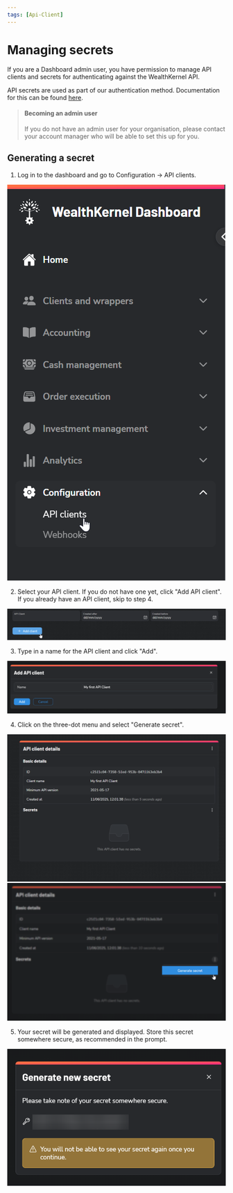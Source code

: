 ```yaml
---
tags: [Api-Client]
---
```


# Managing secrets

If you are a Dashboard admin user, you have permission to manage API clients and secrets for authenticating against the WealthKernel API.

API secrets are used as part of our authentication method. Documentation for this can be found <a href="/docs/api/docs/help/Authentication.md">here</a>.

<!-- theme: info -->

> #### Becoming an admin user
>
> If you do not have an admin user for your organisation, please contact your account manager who will be able to set this up for you.

## Generating a secret

1. Log in to the dashboard and go to Configuration -> API clients.

![ApiClientGenerate1](../../assets/images/api-client/api-client-1.png)

2. Select your API client. If you do not have one yet, click "Add API client". If you already have an API client, skip to step 4.

![ApiClientGenerate2](../../assets/images/api-client/api-client-2.png)

3. Type in a name for the API client and click "Add".

![ApiClientGenerate3](../../assets/images/api-client/api-client-3.png)

4. Click on the three-dot menu and select "Generate secret".

![ApiClientGenerate4](../../assets/images/api-client/api-client-4.png)
![ApiClientGenerate5](../../assets/images/api-client/api-client-5.png)

5. Your secret will be generated and displayed. Store this secret somewhere secure, as recommended in the prompt.

![ApiClientGenerate6](../../assets/images/api-client/api-client-6.png)